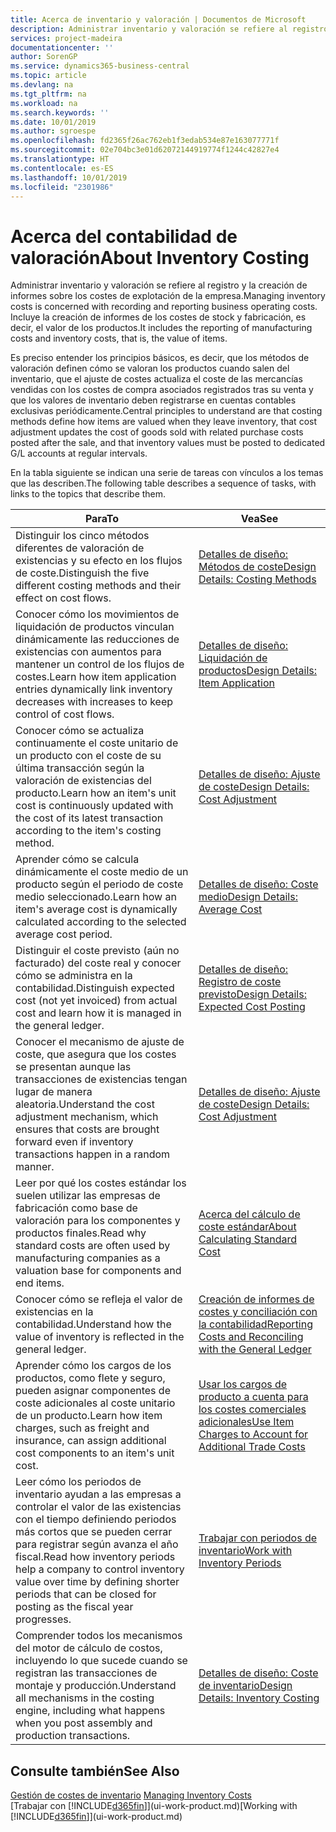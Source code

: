 ```yaml
---
title: Acerca de inventario y valoración | Documentos de Microsoft
description: Administrar inventario y valoración se refiere al registro y la creación de informes sobre los costes de explotación de la empresa. Incluye la creación de informes de los costes de stock y fabricación, es decir, el valor de los productos.
services: project-madeira
documentationcenter: ''
author: SorenGP
ms.service: dynamics365-business-central
ms.topic: article
ms.devlang: na
ms.tgt_pltfrm: na
ms.workload: na
ms.search.keywords: ''
ms.date: 10/01/2019
ms.author: sgroespe
ms.openlocfilehash: fd2365f26ac762eb1f3edab534e87e163077771f
ms.sourcegitcommit: 02e704bc3e01d62072144919774f1244c42827e4
ms.translationtype: HT
ms.contentlocale: es-ES
ms.lasthandoff: 10/01/2019
ms.locfileid: "2301986"
---
```

# <a name="about-inventory-costing"></a><span data-ttu-id="33f0a-104">Acerca del contabilidad de valoración</span><span class="sxs-lookup"><span data-stu-id="33f0a-104">About Inventory Costing</span></span>
<span data-ttu-id="33f0a-105">Administrar inventario y valoración se refiere al registro y la creación de informes sobre los costes de explotación de la empresa.</span><span class="sxs-lookup"><span data-stu-id="33f0a-105">Managing inventory costs is concerned with recording and reporting business operating costs.</span></span> <span data-ttu-id="33f0a-106">Incluye la creación de informes de los costes de stock y fabricación, es decir, el valor de los productos.</span><span class="sxs-lookup"><span data-stu-id="33f0a-106">It includes the reporting of manufacturing costs and inventory costs, that is, the value of items.</span></span>  

 <span data-ttu-id="33f0a-107">Es preciso entender los principios básicos, es decir, que los métodos de valoración definen cómo se valoran los productos cuando salen del inventario, que el ajuste de costes actualiza el coste de las mercancías vendidas con los costes de compra asociados registrados tras su venta y que los valores de inventario deben registrarse en cuentas contables exclusivas periódicamente.</span><span class="sxs-lookup"><span data-stu-id="33f0a-107">Central principles to understand are that costing methods define how items are valued when they leave inventory, that cost adjustment updates the cost of goods sold with related purchase costs posted after the sale, and that inventory values must be posted to dedicated G/L accounts at regular intervals.</span></span>  

 <span data-ttu-id="33f0a-108">En la tabla siguiente se indican una serie de tareas con vínculos a los temas que las describen.</span><span class="sxs-lookup"><span data-stu-id="33f0a-108">The following table describes a sequence of tasks, with links to the topics that describe them.</span></span>   

|<span data-ttu-id="33f0a-109">**Para**</span><span class="sxs-lookup"><span data-stu-id="33f0a-109">**To**</span></span>|<span data-ttu-id="33f0a-110">**Vea**</span><span class="sxs-lookup"><span data-stu-id="33f0a-110">**See**</span></span>|  
|------------|-------------|  
|<span data-ttu-id="33f0a-111">Distinguir los cinco métodos diferentes de valoración de existencias y su efecto en los flujos de coste.</span><span class="sxs-lookup"><span data-stu-id="33f0a-111">Distinguish the five different costing methods and their effect on cost flows.</span></span>|[<span data-ttu-id="33f0a-112">Detalles de diseño: Métodos de coste</span><span class="sxs-lookup"><span data-stu-id="33f0a-112">Design Details: Costing Methods</span></span>](design-details-costing-methods.md)|  
|<span data-ttu-id="33f0a-113">Conocer cómo los movimientos de liquidación de productos vinculan dinámicamente las reducciones de existencias con aumentos para mantener un control de los flujos de costes.</span><span class="sxs-lookup"><span data-stu-id="33f0a-113">Learn how item application entries dynamically link inventory decreases with increases to keep control of cost flows.</span></span>|[<span data-ttu-id="33f0a-114">Detalles de diseño: Liquidación de productos</span><span class="sxs-lookup"><span data-stu-id="33f0a-114">Design Details: Item Application</span></span>](design-details-item-application.md)|  
|<span data-ttu-id="33f0a-115">Conocer cómo se actualiza continuamente el coste unitario de un producto con el coste de su última transacción según la valoración de existencias del producto.</span><span class="sxs-lookup"><span data-stu-id="33f0a-115">Learn how an item's unit cost is continuously updated with the cost of its latest transaction according to the item's costing method.</span></span>|[<span data-ttu-id="33f0a-116">Detalles de diseño: Ajuste de coste</span><span class="sxs-lookup"><span data-stu-id="33f0a-116">Design Details: Cost Adjustment</span></span>](design-details-cost-adjustment.md)|  
|<span data-ttu-id="33f0a-117">Aprender cómo se calcula dinámicamente el coste medio de un producto según el periodo de coste medio seleccionado.</span><span class="sxs-lookup"><span data-stu-id="33f0a-117">Learn how an item's average cost is dynamically calculated according to the selected average cost period.</span></span>|[<span data-ttu-id="33f0a-118">Detalles de diseño: Coste medio</span><span class="sxs-lookup"><span data-stu-id="33f0a-118">Design Details: Average Cost</span></span>](design-details-average-cost.md)|  
|<span data-ttu-id="33f0a-119">Distinguir el coste previsto (aún no facturado) del coste real y conocer cómo se administra en la contabilidad.</span><span class="sxs-lookup"><span data-stu-id="33f0a-119">Distinguish expected cost (not yet invoiced) from actual cost and learn how it is managed in the general ledger.</span></span>|[<span data-ttu-id="33f0a-120">Detalles de diseño: Registro de coste previsto</span><span class="sxs-lookup"><span data-stu-id="33f0a-120">Design Details: Expected Cost Posting</span></span>](design-details-expected-cost-posting.md)|  
|<span data-ttu-id="33f0a-121">Conocer el mecanismo de ajuste de coste, que asegura que los costes se presentan aunque las transacciones de existencias tengan lugar de manera aleatoria.</span><span class="sxs-lookup"><span data-stu-id="33f0a-121">Understand the cost adjustment mechanism, which ensures that costs are brought forward even if inventory transactions happen in a random manner.</span></span>|[<span data-ttu-id="33f0a-122">Detalles de diseño: Ajuste de coste</span><span class="sxs-lookup"><span data-stu-id="33f0a-122">Design Details: Cost Adjustment</span></span>](design-details-cost-adjustment.md)|  
|<span data-ttu-id="33f0a-123">Leer por qué los costes estándar los suelen utilizar las empresas de fabricación como base de valoración para los componentes y productos finales.</span><span class="sxs-lookup"><span data-stu-id="33f0a-123">Read why standard costs are often used by manufacturing companies as a valuation base for components and end items.</span></span>|[<span data-ttu-id="33f0a-124">Acerca del cálculo de coste estándar</span><span class="sxs-lookup"><span data-stu-id="33f0a-124">About Calculating Standard Cost</span></span>](finance-about-calculating-standard-cost.md)|  
|<span data-ttu-id="33f0a-125">Conocer cómo se refleja el valor de existencias en la contabilidad.</span><span class="sxs-lookup"><span data-stu-id="33f0a-125">Understand how the value of inventory is reflected in the general ledger.</span></span>|[<span data-ttu-id="33f0a-126">Creación de informes de costes y conciliación con la contabilidad</span><span class="sxs-lookup"><span data-stu-id="33f0a-126">Reporting Costs and Reconciling with the General Ledger</span></span>](finance-report-costs-and-reconcile-with-the-general-ledger.md)|  
|<span data-ttu-id="33f0a-127">Aprender cómo los cargos de los productos, como flete y seguro, pueden asignar componentes de coste adicionales al coste unitario de un producto.</span><span class="sxs-lookup"><span data-stu-id="33f0a-127">Learn how item charges, such as freight and insurance, can assign additional cost components to an item's unit cost.</span></span>|[<span data-ttu-id="33f0a-128">Usar los cargos de producto a cuenta para los costes comerciales adicionales</span><span class="sxs-lookup"><span data-stu-id="33f0a-128">Use Item Charges to Account for Additional Trade Costs</span></span>](payables-how-assign-item-charges.md)|  
|<span data-ttu-id="33f0a-129">Leer cómo los periodos de inventario ayudan a las empresas a controlar el valor de las existencias con el tiempo definiendo periodos más cortos que se pueden cerrar para registrar según avanza el año fiscal.</span><span class="sxs-lookup"><span data-stu-id="33f0a-129">Read how inventory periods help a company to control inventory value over time by defining shorter periods that can be closed for posting as the fiscal year progresses.</span></span>|[<span data-ttu-id="33f0a-130">Trabajar con periodos de inventario</span><span class="sxs-lookup"><span data-stu-id="33f0a-130">Work with Inventory Periods</span></span>](finance-how-to-work-with-inventory-periods.md)|  
|<span data-ttu-id="33f0a-131">Comprender todos los mecanismos del motor de cálculo de costos, incluyendo lo que sucede cuando se registran las transacciones de montaje y producción.</span><span class="sxs-lookup"><span data-stu-id="33f0a-131">Understand all mechanisms in the costing engine, including what happens when you post assembly and production transactions.</span></span>|[<span data-ttu-id="33f0a-132">Detalles de diseño: Coste de inventario</span><span class="sxs-lookup"><span data-stu-id="33f0a-132">Design Details: Inventory Costing</span></span>](design-details-inventory-costing.md)|

## <a name="see-also"></a><span data-ttu-id="33f0a-133">Consulte también</span><span class="sxs-lookup"><span data-stu-id="33f0a-133">See Also</span></span>
<span data-ttu-id="33f0a-134">[Gestión de costes de inventario](finance-manage-inventory-costs.md)  </span><span class="sxs-lookup"><span data-stu-id="33f0a-134">[Managing Inventory Costs](finance-manage-inventory-costs.md)  </span></span>  
<span data-ttu-id="33f0a-135">[Trabajar con [!INCLUDE[d365fin](includes/d365fin_md.md)]](ui-work-product.md)</span><span class="sxs-lookup"><span data-stu-id="33f0a-135">[Working with [!INCLUDE[d365fin](includes/d365fin_md.md)]](ui-work-product.md)</span></span>
